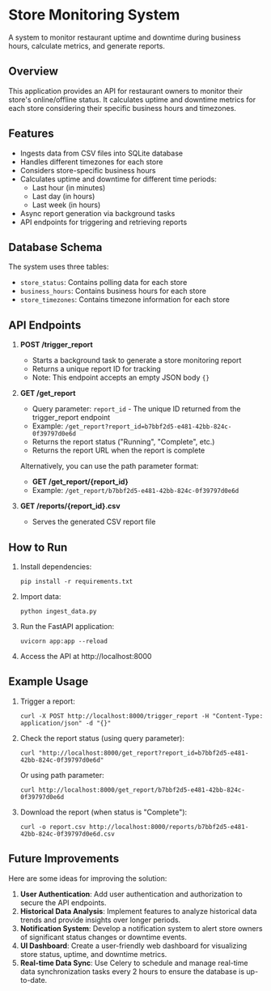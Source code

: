 # Store Monitoring System

A system to monitor restaurant uptime and downtime during business hours, calculate metrics, and generate reports.

## Overview

This application provides an API for restaurant owners to monitor their store's online/offline status. It calculates uptime and downtime metrics for each store considering their specific business hours and timezones.

## Features

- Ingests data from CSV files into SQLite database
- Handles different timezones for each store
- Considers store-specific business hours
- Calculates uptime and downtime for different time periods:
  - Last hour (in minutes)
  - Last day (in hours)
  - Last week (in hours)
- Async report generation via background tasks
- API endpoints for triggering and retrieving reports

## Database Schema

The system uses three tables:
- `store_status`: Contains polling data for each store
- `business_hours`: Contains business hours for each store
- `store_timezones`: Contains timezone information for each store

## API Endpoints

1. **POST /trigger_report**
   - Starts a background task to generate a store monitoring report
   - Returns a unique report ID for tracking
   - Note: This endpoint accepts an empty JSON body `{}`

2. **GET /get_report**
   - Query parameter: `report_id` - The unique ID returned from the trigger_report endpoint
   - Example: `/get_report?report_id=b7bbf2d5-e481-42bb-824c-0f39797d0e6d`
   - Returns the report status ("Running", "Complete", etc.)
   - Returns the report URL when the report is complete

   Alternatively, you can use the path parameter format:
   - **GET /get_report/{report_id}**
   - Example: `/get_report/b7bbf2d5-e481-42bb-824c-0f39797d0e6d`

3. **GET /reports/{report_id}.csv**
   - Serves the generated CSV report file

## How to Run

1. Install dependencies:
   ```
   pip install -r requirements.txt
   ```

2. Import data:
   ```
   python ingest_data.py
   ```

3. Run the FastAPI application:
   ```
   uvicorn app:app --reload
   ```

4. Access the API at http://localhost:8000

## Example Usage

1. Trigger a report:
   ```
   curl -X POST http://localhost:8000/trigger_report -H "Content-Type: application/json" -d "{}"
   ```

2. Check the report status (using query parameter):
   ```
   curl "http://localhost:8000/get_report?report_id=b7bbf2d5-e481-42bb-824c-0f39797d0e6d"
   ```

   Or using path parameter:
   ```
   curl http://localhost:8000/get_report/b7bbf2d5-e481-42bb-824c-0f39797d0e6d
   ```

3. Download the report (when status is "Complete"):
   ```
   curl -o report.csv http://localhost:8000/reports/b7bbf2d5-e481-42bb-824c-0f39797d0e6d.csv
   ```


## Future Improvements

Here are some ideas for improving the solution:

1. **User Authentication**: Add user authentication and authorization to secure the API endpoints.
2. **Historical Data Analysis**: Implement features to analyze historical data trends and provide insights over longer periods.
3. **Notification System**: Develop a notification system to alert store owners of significant status changes or downtime events.
4. **UI Dashboard**: Create a user-friendly web dashboard for visualizing store status, uptime, and downtime metrics.
5. **Real-time Data Sync**: Use Celery to schedule and manage real-time data synchronization tasks every 2 hours to ensure the database is up-to-date.
